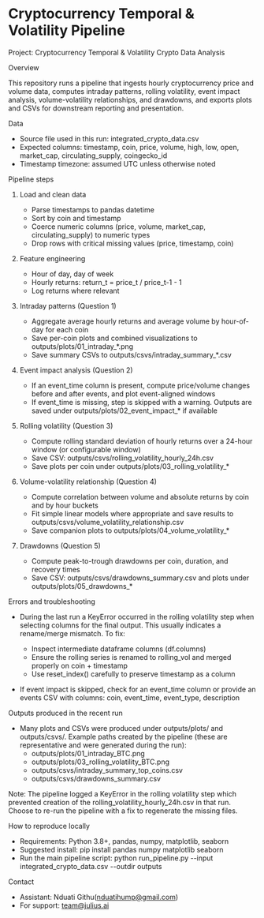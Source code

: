 
# Cryptocurrency Temporal & Volatility Pipeline

Project: Cryptocurrency Temporal & Volatility Crypto Data Analysis


Overview

This repository runs a pipeline that ingests hourly cryptocurrency price and volume data, computes intraday patterns, rolling volatility, event impact analysis, volume-volatility relationships, and drawdowns, and exports plots and CSVs for downstream reporting and presentation.

Data

- Source file used in this run: integrated_crypto_data.csv
- Expected columns: timestamp, coin, price, volume, high, low, open, market_cap, circulating_supply, coingecko_id
- Timestamp timezone: assumed UTC unless otherwise noted

Pipeline steps

1. Load and clean data
   - Parse timestamps to pandas datetime
   - Sort by coin and timestamp
   - Coerce numeric columns (price, volume, market_cap, circulating_supply) to numeric types
   - Drop rows with critical missing values (price, timestamp, coin)

2. Feature engineering
   - Hour of day, day of week
   - Hourly returns: return_t = price_t / price_t-1 - 1
   - Log returns where relevant

3. Intraday patterns (Question 1)
   - Aggregate average hourly returns and average volume by hour-of-day for each coin
   - Save per-coin plots and combined visualizations to outputs/plots/01_intraday_*.png
   - Save summary CSVs to outputs/csvs/intraday_summary_*.csv

4. Event impact analysis (Question 2)
   - If an event_time column is present, compute price/volume changes before and after events, and plot event-aligned windows
   - If event_time is missing, step is skipped with a warning. Outputs are saved under outputs/plots/02_event_impact_* if available

5. Rolling volatility (Question 3)
   - Compute rolling standard deviation of hourly returns over a 24-hour window (or configurable window)
   - Save CSV: outputs/csvs/rolling_volatility_hourly_24h.csv
   - Save plots per coin under outputs/plots/03_rolling_volatility_*

6. Volume-volatility relationship (Question 4)
   - Compute correlation between volume and absolute returns by coin and by hour buckets
   - Fit simple linear models where appropriate and save results to outputs/csvs/volume_volatility_relationship.csv
   - Save companion plots to outputs/plots/04_volume_volatility_*

7. Drawdowns (Question 5)
   - Compute peak-to-trough drawdowns per coin, duration, and recovery times
   - Save CSV: outputs/csvs/drawdowns_summary.csv and plots under outputs/plots/05_drawdowns_*

Errors and troubleshooting

- During the last run a KeyError occurred in the rolling volatility step when selecting columns for the final output. This usually indicates a rename/merge mismatch. To fix:
  - Inspect intermediate dataframe columns (df.columns)
  - Ensure the rolling series is renamed to rolling_vol and merged properly on coin + timestamp
  - Use reset_index() carefully to preserve timestamp as a column

- If event impact is skipped, check for an event_time column or provide an events CSV with columns: coin, event_time, event_type, description

Outputs produced in the recent run

- Many plots and CSVs were produced under outputs/plots/ and outputs/csvs/. Example paths created by the pipeline (these are representative and were generated during the run):
  - outputs/plots/01_intraday_BTC.png
  - outputs/plots/03_rolling_volatility_BTC.png
  - outputs/csvs/intraday_summary_top_coins.csv
  - outputs/csvs/drawdowns_summary.csv

Note: The pipeline logged a KeyError in the rolling volatility step which prevented creation of the rolling_volatility_hourly_24h.csv in that run. Choose to re-run the pipeline with a fix to regenerate the missing files.

How to reproduce locally

- Requirements: Python 3.8+, pandas, numpy, matplotlib, seaborn
- Suggested install: pip install pandas numpy matplotlib seaborn
- Run the main pipeline script: python run_pipeline.py --input integrated_crypto_data.csv --outdir outputs





Contact

- Assistant: Nduati Githu(nduatihump@gmail.com)
- For support: team@julius.ai

